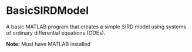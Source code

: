 # BasicSIRDModel

A basic MATLAB program that creates a simple SIRD model using systems of ordinary differential equations (ODEs).

**Note:** Must have MATLAB installed
